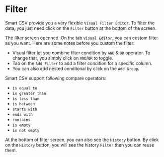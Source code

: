 # Filter

Smart CSV provide you a very flexible `Visual Filter Editor`.
To filter the data, you just need click on the `Filter` button at the bottom of the screen.

The filter screen openned. On the tab `Visual Editor`, you can custom filter as you want.
Here are some notes before you custom the filter:

- Visual filter let you combine filter condition by `AND` & `OR` operator. To change that, you simply click on `AND`/`OR` to toggle.
- Tab on the `Add Filter` to add a filter condition for a specific column.
- You can also add nested conditonal by click on the `Add Group`.


Smart CSV support following compare operators:

- `is equal to`
- `is greater than` 
- `is less than`
- `is between`
- `starts with`
- `ends with`
- `contains`
- `is empty`
- `is not empty`

At the bottom of filter screen, you can also see the `History` button.
By click on the `History` button, you will see the history `Filter` then you can
reuse them.


